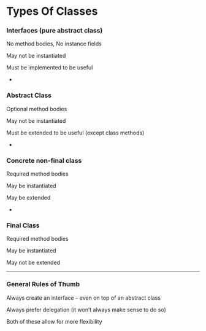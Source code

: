 # Types Of Classes

### Interfaces (pure abstract class)

No method bodies, No instance fields

May not be instantiated

Must be implemented to be useful

-

### Abstract Class

Optional method bodies

May not be instantiated

Must be extended to be useful (except class methods)

-

### Concrete non-final class

Required method bodies

May be instantiated

May be extended

-

### Final Class

Required method bodies

May be instantiated

May not be extended

***

### General Rules of Thumb

Always create an interface – even on top of an abstract class

Always prefer delegation (it won’t always make sense to do so)

Both of these allow for more flexibility
